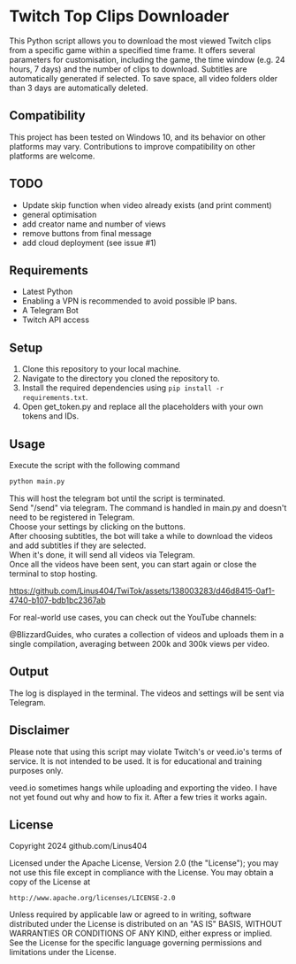 # Twitch Top Clips Downloader

This Python script allows you to download the most viewed Twitch clips from a specific game within a specified time frame. It offers several parameters for customisation, including the game, the time window (e.g. 24 hours, 7 days) and the number of clips to download. Subtitles are automatically generated if selected. To save space, all video folders older than 3 days are automatically deleted.  

## Compatibility

This project has been tested on Windows 10, and its behavior on other platforms may vary. Contributions to improve compatibility on other platforms are welcome.


## TODO

- Update skip function when video already exists (and print comment)
- general optimisation
- add creator name and number of views
- remove buttons from final message
- add cloud deployment (see issue #1)

## Requirements

- Latest Python
- Enabling a VPN is recommended to avoid possible IP bans.
- A Telegram Bot
- Twitch API access

## Setup

1. Clone this repository to your local machine.
2. Navigate to the directory you cloned the repository to.
3. Install the required dependencies using `pip install -r requirements.txt`.
4. Open get_token.py and replace all the placeholders with your own tokens and IDs.

## Usage

Execute the script with the following command

```bash
python main.py 
```

This will host the telegram bot until the script is terminated.  
Send "/send" via telegram. The command is handled in main.py and doesn't need to be registered in Telegram.  
Choose your settings by clicking on the buttons.  
After choosing subtitles, the bot will take a while to download the videos and add subtitles if they are selected.  
When it's done, it will send all videos via Telegram.  
Once all the videos have been sent, you can start again or close the terminal to stop hosting.  

https://github.com/Linus404/TwiTok/assets/138003283/d46d8415-0af1-4740-b107-bdb1bc2367ab

For real-world use cases, you can check out the YouTube channels:  

@BlizzardGuides, who curates a collection of videos and uploads them in a single compilation, averaging between 200k and 300k views per video.


## Output

The log is displayed in the terminal.
The videos and settings will be sent via Telegram.

## Disclaimer

Please note that using this script may violate Twitch's or veed.io's terms of service. It is not intended to be used. It is for educational and training purposes only.

veed.io sometimes hangs while uploading and exporting the video. I have not yet found out why and how to fix it. After a few tries it works again.

## License

Copyright 2024 github.com/Linus404

Licensed under the Apache License, Version 2.0 (the "License");
you may not use this file except in compliance with the License.
You may obtain a copy of the License at

    http://www.apache.org/licenses/LICENSE-2.0

Unless required by applicable law or agreed to in writing, software
distributed under the License is distributed on an "AS IS" BASIS,
WITHOUT WARRANTIES OR CONDITIONS OF ANY KIND, either express or implied.
See the License for the specific language governing permissions and
limitations under the License.
